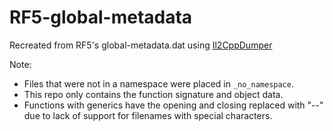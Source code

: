 # RF5-global-metadata
Recreated from RF5's global-metadata.dat using [Il2CppDumper](https://github.com/Perfare/Il2CppDumper/)

Note:

- Files that were not in a namespace were placed in ``_no_namespace``.
- This repo only contains the function signature and object data. 
- Functions with generics have the opening and closing replaced with "--" due to lack of support for filenames with special characters.
